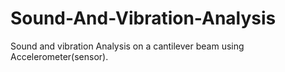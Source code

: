 # Sound-And-Vibration-Analysis
Sound and vibration Analysis on a cantilever beam using Accelerometer(sensor).
